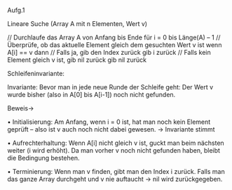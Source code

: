 Aufg.1

Lineare Suche (Array A mit n Elementen, Wert v)

// Durchlaufe das Array A von Anfang bis Ende
für i = 0 bis Länge(A) – 1
// Überprüfe, ob das aktuelle Element gleich dem gesuchten Wert v ist
wenn A[i] == v dann
// Falls ja, gib den Index zurück
gib i zurück
// Falls kein Element gleich v ist, gib nil zurück
gib nil zurück

Schleifeninvariante:

Invariante: Bevor man in jede neue Runde der Schleife geht: Der Wert v wurde bisher (also in A[0] bis A[i-1]) noch nicht gefunden.

Beweis->

• Initialisierung: Am Anfang, wenn i = 0 ist, hat man noch kein Element geprüft – also ist v auch noch nicht dabei gewesen. -> Invariante stimmt

• Aufrechterhaltung: Wenn A[i] nicht gleich v ist, guckt man beim nächsten weiter (i wird erhöht). Da man  vorher v noch nicht gefunden haben, bleibt die Bedingung bestehen.

• Terminierung: Wenn man v finden, gibt man den Index i zurück. Falls man das ganze Array durchgeht und v nie auftaucht -> nil wird zurückgegeben.

